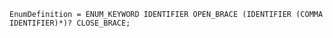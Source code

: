 <!-- This file is generated automatically by infrastructure scripts. Please don't edit by hand. -->

```{ .ebnf .slang-ebnf #EnumDefinition }
EnumDefinition = ENUM_KEYWORD IDENTIFIER OPEN_BRACE (IDENTIFIER (COMMA IDENTIFIER)*)? CLOSE_BRACE;
```
